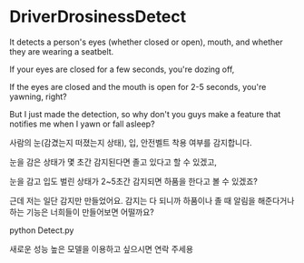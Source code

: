 # DriverDrosinessDetect

It detects a person's eyes (whether closed or open), mouth, and whether they are wearing a seatbelt.

If your eyes are closed for a few seconds, you're dozing off,

If the eyes are closed and the mouth is open for 2-5 seconds, you're yawning, right?

But I just made the detection, so why don't you guys make a feature that notifies me when I yawn or fall asleep?

사람의 눈(감겼는지 떠졌는지 상태), 입, 안전벨트 착용 여부를 감지합니다.

눈을 감은 상태가 몇 초간 감지된다면 졸고 있다고 할 수 있겠고,

눈을 감고 입도 벌린 상태가 2~5초간 감지되면 하품을 한다고 볼 수 있겠죠?

근데 저는 일단 감지만 만들었어요. 감지는 다 되니까 하품이나 졸 때 알림을 해준다거나 하는 기능은 너희들이 만들어보면 어떨까요?

python Detect.py

새로운 성능 높은 모델을 이용하고 싶으시면 연락 주세용
